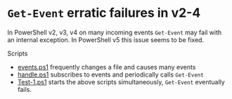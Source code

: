# `Get-Event` erratic failures in v2-4

In PowerShell v2, v3, v4 on many incoming events `Get-Event` may fail with an
internal exception. In PowerShell v5 this issue seems to be fixed.

Scripts

- [events.ps1](events.ps1) frequently changes a file and causes many events
- [handle.ps1](handle.ps1) subscribes to events and periodically calls `Get-Event`
- [Test-1.ps1](Test-1.ps1) starts the above scripts simultaneously, `Get-Event` eventually fails.
